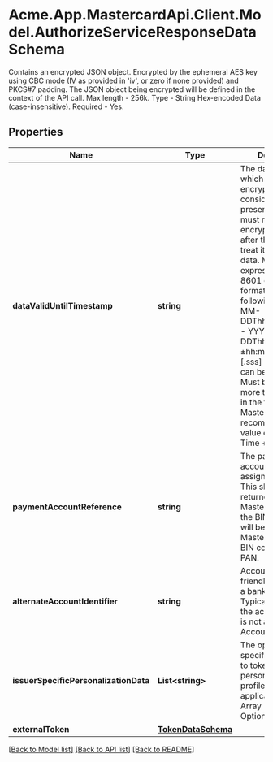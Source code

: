 # Acme.App.MastercardApi.Client.Model.AuthorizeServiceResponseDataSchema
Contains an encrypted JSON object. Encrypted by the ephemeral AES key using CBC mode (IV as provided in 'iv', or zero if none provided) and PKCS#7 padding. The JSON object being encrypted will be defined in the context of the API call. Max length - 256k.  Type - String Hex-encoded Data (case-insensitive). Required - Yes.

## Properties

Name | Type | Description | Notes
------------ | ------------- | ------------- | -------------
**dataValidUntilTimestamp** | **string** | The date/time after which this encrypted object is considered invalid. If present, all systems must reject this encrypted object after this time and treat it as invalid data. Must be expressed in ISO 8601 extended format as one of the following:   - YYYY-MM-DDThh:mm:ss[.sss]Z   - YYYY-MM-DDThh:mm:ss[.sss]±hh:mm  Where [.sss] is optional and can be 1 to 3 digits. Must be a value no more than 30 days in the future. Mastercard recommends using a value of (Current Time + 30 minutes).  | [optional] 
**paymentAccountReference** | **string** | The payment account reference assigned to the PAN. This should only be returned if Mastercard is not the BIN controller.  It will be ignored if Mastercard is the BIN controller for the PAN. | [optional] 
**alternateAccountIdentifier** | **string** | Account holder-friendly reference to a bank account. Typically used when the account holder is not aware of their Account PAN. | [optional] 
**issuerSpecificPersonalizationData** | **List&lt;string&gt;** | The operator specific data to add to token personalization profile.  Not applicable. Type - Array [String]. Optional. | [optional] 
**externalToken** | [**TokenDataSchema**](TokenDataSchema.md) |  | [optional] 

[[Back to Model list]](../README.md#documentation-for-models) [[Back to API list]](../README.md#documentation-for-api-endpoints) [[Back to README]](../README.md)

